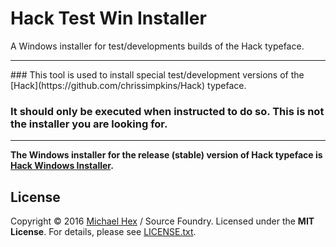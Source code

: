 # Hack Test Win Installer

A Windows installer for test/developments builds of the Hack typeface.

<hr>
### This tool is used to install special test/development versions of the [Hack](https://github.com/chrissimpkins/Hack) typeface.

### It should only be executed when instructed to do so. This is not the installer you are looking for.
<hr>

**The Windows installer for the release (stable) version of Hack typeface is [Hack Windows Installer](https://github.com/source-foundry/Hack-windows-installer).**  


## License
Copyright © 2016 [Michael Hex](http://www.texhex.info/) / Source Foundry. Licensed under the **MIT License**. For details, please see [LICENSE.txt](https://github.com/source-foundry/Hack-test-win-installer/blob/master/LICENSE.txt).

